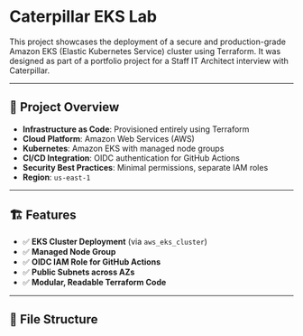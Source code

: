 # Caterpillar EKS Lab

This project showcases the deployment of a secure and production-grade Amazon EKS (Elastic Kubernetes Service) cluster using Terraform. It was designed as part of a portfolio project for a Staff IT Architect interview with Caterpillar.

---

## 📌 Project Overview

- **Infrastructure as Code**: Provisioned entirely using Terraform
- **Cloud Platform**: Amazon Web Services (AWS)
- **Kubernetes**: Amazon EKS with managed node groups
- **CI/CD Integration**: OIDC authentication for GitHub Actions
- **Security Best Practices**: Minimal permissions, separate IAM roles
- **Region**: `us-east-1`

---

## 🏗️ Features

- ✅ **EKS Cluster Deployment** (via `aws_eks_cluster`)
- ✅ **Managed Node Group**
- ✅ **OIDC IAM Role for GitHub Actions**
- ✅ **Public Subnets across AZs**
- ✅ **Modular, Readable Terraform Code**

---

## 📂 File Structure

